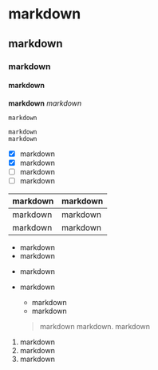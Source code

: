 # markdown
## markdown
### markdown
#### markdown

**markdown**
*markdown*

`markdown`

```
markdown
markdown
```

- [x] markdown
- [x] markdown
- [ ] markdown
- [ ] markdown

markdown | markdown
---------|---------
markdown | markdown
markdown | markdown

* markdown
* markdown

- markdown
- markdown
  - markdown
  - markdown
  
  > markdown markdown.
  > markdown

1. markdown
2. markdown
3. markdown
